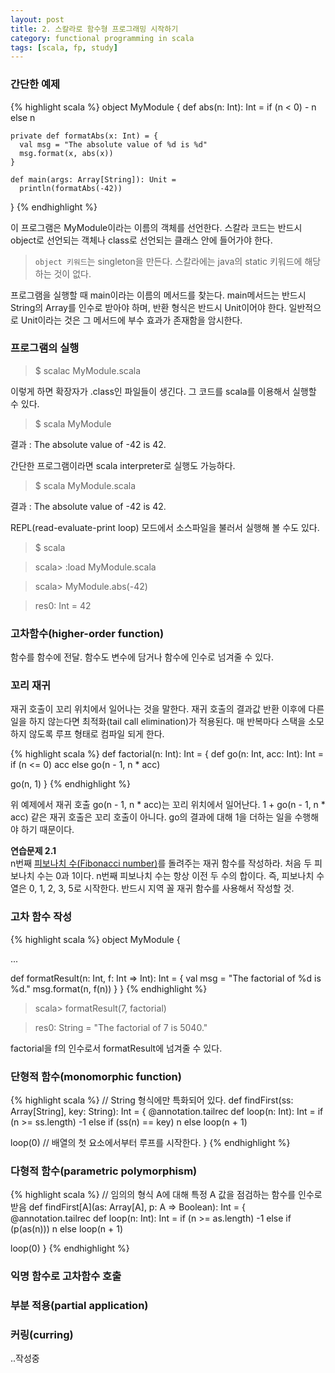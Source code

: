 ```yaml
---
layout: post
title: 2. 스칼라로 함수형 프로그래밍 시작하기
category: functional programming in scala
tags: [scala, fp, study]
---
```


### 간단한 예제
{% highlight scala %}
object MyModule {
  def abs(n: Int): Int = 
    if (n < 0) - n
    else n

    private def formatAbs(x: Int) = {
      val msg = "The absolute value of %d is %d"
      msg.format(x, abs(x))
    }

    def main(args: Array[String]): Unit =
      println(formatAbs(-42))
}
{% endhighlight %}

이 프로그램은 MyModule이라는 이름의 객체를 선언한다.
스칼라 코드는 반드시 object로 선언되는 객체나 class로 선언되는 클래스 안에 들어가야 한다.

> `object 키워드`는 singleton을 만든다. 스칼라에는 java의 static 키워드에 해당하는 것이 없다.

프로그램을 실행할 때 main이라는 이름의 메서드를 찾는다.
main메서드는 반드시 String의 Array를 인수로 받아야 하며, 반환 형식은 반드시 Unit이어야 한다.
일반적으로 Unit이라는 것은 그 메서드에 부수 효과가 존재함을 암시한다.

### 프로그램의 실행
> $ scalac MyModule.scala

이렇게 하면 확장자가 .class인 파일들이 생긴다.
그 코드를 scala를 이용해서 실행할 수 있다.

> $ scala MyModule

결과 : The absolute value of -42 is 42.

간단한 프로그램이라면 scala interpreter로 실행도 가능하다.

> $ scala MyModule.scala

결과 : The absolute value of -42 is 42.

REPL(read-evaluate-print loop) 모드에서 소스파일을 불러서 실행해 볼 수도 있다.

> $ scala

> scala> :load MyModule.scala

> scala> MyModule.abs(-42)

> res0: Int = 42


### 고차함수(higher-order function)
함수를 함수에 전달. 함수도 변수에 담거나 함수에 인수로 넘겨줄 수 있다.


### 꼬리 재귀
재귀 호출이 꼬리 위치에서 일어나는 것을 말한다.
재귀 호출의 결과값 반환 이후에 다른 일을 하지 않는다면 최적화(tail call elimination)가 적용된다.
매 반복마다 스택을 소모하지 않도록 루프 형태로 컴파일 되게 한다.

{% highlight scala %}
def factorial(n: Int): Int = {
  def go(n: Int, acc: Int): Int =
    if (n <= 0) acc
    else go(n - 1, n * acc)

  go(n, 1)
}
{% endhighlight %}

위 예제에서 재귀 호출 go(n - 1, n * acc)는 꼬리 위치에서 일어난다.
1 + go(n - 1, n * acc) 같은 재귀 호출은 꼬리 호출이 아니다. 
go의 결과에 대해 1을 더하는 일을 수행해야 하기 때문이다.

<div class="message">
<strong>연습문제 2.1</strong><br/>
n번째 <a href="https://ko.wikipedia.org/wiki/%ED%94%BC%EB%B3%B4%EB%82%98%EC%B9%98_%EC%88%98" target="_blank">피보나치 수(Fibonacci number)</a>를 돌려주는 재귀 함수를 작성하라. 처음 두 피보나치 수는 0과 1이다. n번째 피보나치 수는 항상 이전 두 수의 합이다. 즉, 피보나치 수열은 0, 1, 2, 3, 5로 시작한다. 반드시 지역 꼴 재귀 함수를 사용해서 작성할 것.
</div>

### 고차 함수 작성
{% highlight scala %}
object MyModule {

  ...

  def formatResult(n: Int, f: Int => Int): Int = {
    val msg = "The factorial of %d is %d."
    msg.format(n, f(n))
  }
}
{% endhighlight %}

> scala> formatResult(7, factorial)

> res0: String = "The factorial of 7 is 5040."

factorial을 f의 인수로서 formatResult에 넘겨줄 수 있다.

### 단형적 함수(monomorphic function)
{% highlight scala %}
// String 형식에만 특화되어 있다.
def findFirst(ss: Array[String], key: String): Int = {
  @annotation.tailrec
  def loop(n: Int): Int = 
    if (n >= ss.length) -1
    else if (ss(n) == key) n
    else loop(n + 1)

  loop(0) // 배열의 첫 요소에서부터 루프를 시작한다.
}
{% endhighlight %}

### 다형적 함수(parametric polymorphism)
{% highlight scala %}
// 임의의 형식 A에 대해 특정 A 값을 점검하는 함수를 인수로 받음
def findFirst[A](as: Array[A], p: A => Boolean): Int = {
  @annotation.tailrec
  def loop(n: Int): Int = 
    if (n >= as.length) -1
    else if (p(as(n))) n
    else loop(n + 1)

  loop(0)
}
{% endhighlight %}


### 익명 함수로 고차함수 호출


### 부분 적용(partial application)


### 커링(curring)



..작성중